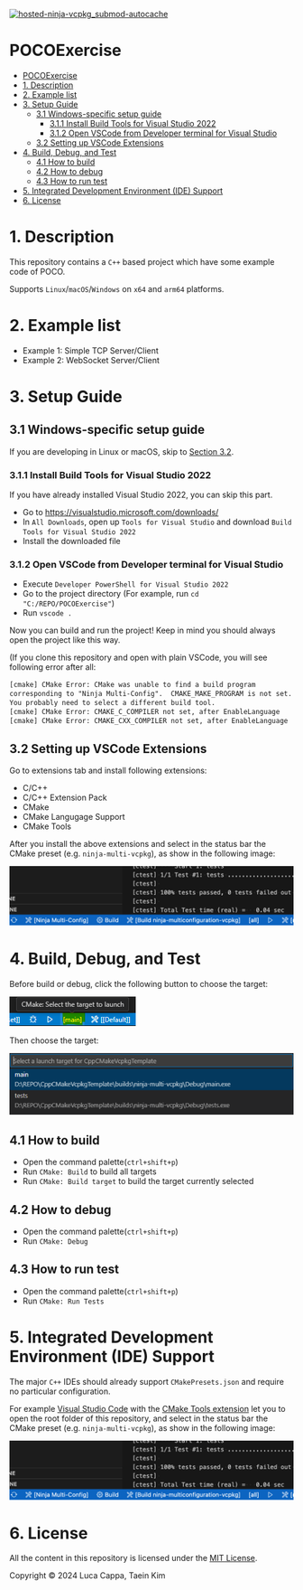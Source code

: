 [![hosted-ninja-vcpkg_submod-autocache](https://github.com/sappho192/POCOExercise/actions/workflows/hosted-ninja-vcpkg_submod.yml/badge.svg)](https://github.com/sappho192/POCOExercise/actions/workflows/hosted-ninja-vcpkg_submod.yml)
<!-- [![hosted-pure-workflow](https://github.com/sappho192/POCOExercise/actions/workflows/hosted-pure-workflow.yml/badge.svg)](https://github.com/sappho192/POCOExercise/actions/workflows/hosted-pure-workflow.yml) -->

# POCOExercise

- [POCOExercise](#pocoexercise)
- [1. Description](#1-description)
- [2. Example list](#2-example-list)
- [3. Setup Guide](#3-setup-guide)
  - [3.1 Windows-specific setup guide](#31-windows-specific-setup-guide)
    - [3.1.1 Install Build Tools for Visual Studio 2022](#311-install-build-tools-for-visual-studio-2022)
    - [3.1.2 Open VSCode from Developer terminal for Visual Studio](#312-open-vscode-from-developer-terminal-for-visual-studio)
  - [3.2 Setting up VSCode Extensions](#32-setting-up-vscode-extensions)
- [4. Build, Debug, and Test](#4-build-debug-and-test)
  - [4.1 How to build](#41-how-to-build)
  - [4.2 How to debug](#42-how-to-debug)
  - [4.3 How to run test](#43-how-to-run-test)
- [5. Integrated Development Environment (IDE) Support](#5-integrated-development-environment-ide-support)
- [6. License](#6-license)

# 1. Description

This repository contains a `C++` based project which have some example code of POCO.

Supports `Linux`/`macOS`/`Windows` on `x64` and `arm64` platforms.

# 2. Example list

- Example 1: Simple TCP Server/Client
- Example 2: WebSocket Server/Client

# 3. Setup Guide

## 3.1 Windows-specific setup guide

If you are developing in Linux or macOS, skip to [Section 3.2](#32-setting-up-vscode-extensions).

### 3.1.1 Install Build Tools for Visual Studio 2022

If you have already installed Visual Studio 2022, you can skip this part.

- Go to https://visualstudio.microsoft.com/downloads/
- In `All Downloads`, open up `Tools for Visual Studio` and download `Build Tools for Visual Studio 2022`
- Install the downloaded file

### 3.1.2 Open VSCode from Developer terminal for Visual Studio

- Execute `Developer PowerShell for Visual Studio 2022`
- Go to the project directory (For example, run `cd "C:/REPO/POCOExercise"`)
- Run `vscode .`

Now you can build and run the project! Keep in mind you should always open the project like this way.

(If you clone this repository and open with plain VSCode, you will see following error after all:

```
[cmake] CMake Error: CMake was unable to find a build program corresponding to "Ninja Multi-Config".  CMAKE_MAKE_PROGRAM is not set.  You probably need to select a different build tool.
[cmake] CMake Error: CMAKE_C_COMPILER not set, after EnableLanguage
[cmake] CMake Error: CMAKE_CXX_COMPILER not set, after EnableLanguage
```

## 3.2 Setting up VSCode Extensions

Go to extensions tab and install following extensions:

- C/C++
- C/C++ Extension Pack
- CMake
- CMake Langugage Support
- CMake Tools

After you install the above extensions and select in the status bar the CMake preset (e.g. `ninja-multi-vcpkg`), as show in the following image:

![CMake's preset selection in the status bar of Visual Studio Code](./img/vscode_cmakepresets_selection.png)

# 4. Build, Debug, and Test

Before build or debug, click the following button to choose the target:

![CMake's project selection in the status bar of Visual Studio Code](./img/vscode_target_selection.png)

Then choose the target:

![CMake's project selection in the status bar of Visual Studio Code (2)](./img/vscode_target_selection_2.png)

## 4.1 How to build

- Open the command palette(`ctrl+shift+p`)
- Run `CMake: Build` to build all targets
- Run `CMake: Build target` to build the target currently selected

## 4.2 How to debug

- Open the command palette(`ctrl+shift+p`)
- Run `CMake: Debug`

## 4.3 How to run test

- Open the command palette(`ctrl+shift+p`)
- Run `CMake: Run Tests`

# 5. Integrated Development Environment (IDE) Support

The major `C++` IDEs should already support `CMakePresets.json` and require no particular configuration.

For example [Visual Studio Code](https://code.visualstudio.com/) with the [CMake Tools extension](https://marketplace.visualstudio.com/items?itemName=ms-vscode.cmake-tools) let you to open the root folder of this repository, and select in the status bar the CMake preset (e.g. `ninja-multi-vcpkg`), as show in the following image:

![CMake's preset selection in the status bar of Visual Studio Code](./img/vscode_cmakepresets_selection.png)

# 6. License

All the content in this repository is licensed under the [MIT License](LICENSE.txt).

Copyright © 2024 Luca Cappa, Taein Kim
